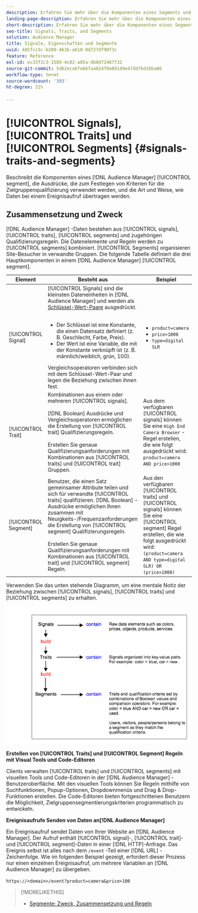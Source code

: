```yaml
---
description: Erfahren Sie mehr über die Komponenten eines Segments und die Ausdrücke, die zum Festlegen von Kriterien für die Zielgruppenqualifizierung verwendet werden. Hier finden Sie auch Informationen zur Datenübertragung.
landing-page-description: Erfahren Sie mehr über die Komponenten eines Segments und die Ausdrücke, die zum Festlegen von Kriterien für die Zielgruppenqualifizierung verwendet werden. Hier finden Sie auch Informationen zur Datenübertragung.
short-description: Erfahren Sie mehr über die Komponenten eines Segments und die Ausdrücke, die zum Festlegen von Kriterien für die Zielgruppenqualifizierung verwendet werden. Hier finden Sie auch Informationen zur Datenübertragung.
seo-title: Signals, Traits, and Segments
solution: Audience Manager
title: Signale, Eigenschaften und Segmente
uuid: 485fcc5c-b289-463b-a610-0d727df90f3c
feature: Reference
exl-id: ec33f2c3-1589-4c02-a85a-db0d72467f32
source-git-commit: 5d62ecabfe66faa024f8e89149e47dd76d1bba86
workflow-type: tm+mt
source-wordcount: '393'
ht-degree: 21%

---
```


# [!UICONTROL Signals], [!UICONTROL Traits] und [!UICONTROL Segments] {#signals-traits-and-segments}

Beschreibt die Komponenten eines [!DNL Audience Manager] [!UICONTROL segment], die Ausdrücke, die zum Festlegen von Kriterien für die Zielgruppenqualifizierung verwendet werden, und die Art und Weise, wie Daten bei einem Ereignisaufruf übertragen werden.

## Zusammensetzung und Zweck

[!DNL Audience Manager] -Daten bestehen aus [!UICONTROL signals], [!UICONTROL traits], [!UICONTROL segments] und zugehörigen Qualifizierungsregeln. Die Datenelemente und Regeln werden zu [!UICONTROL segments] kombiniert. [!UICONTROL Segments] organisieren Site-Besucher in verwandte Gruppen. Die folgende Tabelle definiert die drei Hauptkomponenten in einem [!DNL Audience Manager] [!UICONTROL segment].

| Element | Besteht aus | Beispiel |
|---|---|---|
| [!UICONTROL Signal] | [!UICONTROL Signals] sind die kleinsten Dateneinheiten in [!DNL Audience Manager] und werden als [Schlüssel-Wert-Paare](../reference/key-value-pairs-explained.md) ausgedrückt.<br><br><ul><li>Der Schlüssel ist eine Konstante, die einen Datensatz definiert (z. B. Geschlecht, Farbe, Preis).</li><li>Der Wert ist eine Variable, die mit der Konstante verknüpft ist (z. B. männlich/weiblich, grün, 100).</li></ul>Vergleichsoperatoren verbinden sich mit dem Schlüssel-Wert-Paar und legen die Beziehung zwischen ihnen fest. | <ul><li>`product=camera`</li><li>`price>1000`</li><li>`type=digital SLR`</li></ul> |
| [!UICONTROL Trait] | Kombinationen aus einem oder mehreren [!UICONTROL signals].<br><br> [!DNL Boolean] Ausdrücke und Vergleichsoperatoren ermöglichen die Erstellung von [!UICONTROL trait] Qualifizierungsregeln. <br><br>Erstellen Sie genaue Qualifizierungsanforderungen mit Kombinationen aus [!UICONTROL traits] und [!UICONTROL trait] Gruppen. | Aus dem verfügbaren [!UICONTROL signals] können Sie eine `High End Camera Browser` -Regel erstellen, die wie folgt ausgedrückt wird: `product=camera AND price>1000` |
| [!UICONTROL Segment] | Benutzer, die einen Satz gemeinsamer Attribute teilen und sich für verwandte [!UICONTROL traits] qualifizieren. [!DNL Boolean] -Ausdrücke ermöglichen Ihnen zusammen mit Neuigkeits-/Frequenzanforderungen die Erstellung von [!UICONTROL segment] Qualifizierungsregeln.<br><br> Erstellen Sie genaue Qualifizierungsanforderungen mit Kombinationen aus [!UICONTROL trait] und [!UICONTROL segment] Regeln. | Aus den verfügbaren [!UICONTROL traits] und [!UICONTROL signals] können Sie eine [!UICONTROL segment] Regel erstellen, die wie folgt ausgedrückt wird:`(product=camera AND type=digital SLR) OR (price>1000)` |

Verwenden Sie das unten stehende Diagramm, um eine mentale Notiz der Beziehung zwischen [!UICONTROL signals], [!UICONTROL traits] und [!UICONTROL segments] zu erhalten.

![](assets/signals-traits-segments.png)

**Erstellen von [!UICONTROL Traits] und [!UICONTROL Segment] Regeln mit Visual Tools und Code-Editoren**

Clients verwalten [!UICONTROL traits] und [!UICONTROL segments] mit visuellen Tools und Code-Editoren in der [!DNL Audience Manager] -Benutzeroberfläche. Mit den visuellen Tools können Sie Regeln mithilfe von Suchfunktionen, Popup-Optionen, Dropdownmenüs und Drag &amp; Drop-Funktionen erstellen. Die Code-Editoren bieten fortgeschrittenen Benutzern die Möglichkeit, Zielgruppensegmentierungskriterien programmatisch zu entwickeln.

**Ereignisaufrufe Senden von Daten an[!DNL Audience Manager]**

Ein Ereignisaufruf sendet Daten von Ihrer Website an [!DNL Audience Manager]. Der Aufruf enthält [!UICONTROL signal]-, [!UICONTROL trait]- und [!UICONTROL segment]-Daten in einer [!DNL HTTP]-Anfrage. Das Ereignis selbst ist alles nach dem `/event` -Teil einer [!DNL URL] -Zeichenfolge. Wie im folgenden Beispiel gezeigt, erfordert dieser Prozess nur einen einzelnen Ereignisaufruf, um mehrere Variablen an [!DNL Audience Manager] zu übergeben.

`https://<domain>/event?product=camera&price>100`

>[!MORELIKETHIS]
>
>* [Segmente: Zweck, Zusammensetzung und Regeln](../features/segments/segments-purpose.md)
